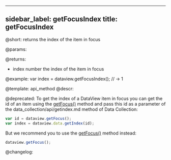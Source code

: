 
---
sidebar_label: getFocusIndex
title: getFocusIndex
---          

@short: returns the index of the item in focus


@params:


@returns:
- index		number		the index of the item in focus


@example:
var index = dataview.getFocusIndex(); // -> 1


@template: api_method
@descr:

@deprecated: To get the index of a DataView item in focus you can get the id of an item using the [getFocus()](dataview/api/dataview_getfocus_method.md) method and pass this id as a parameter of the data_collection/api/getindex.md method of Data Collection:
~~~js
var id = dataview.getFocus();
var index = dataview.data.getIndex(id);
~~~

But we recommend you to use the [getFocus()](dataview/api/dataview_getfocus_method.md) method instead:

~~~js
dataview.getFocus();
~~~



@changelog:


